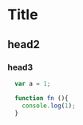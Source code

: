 # Title

## head2

### head3

```javascript
  var a = 1;

  function fn (){
    console.log(1);
  }
```